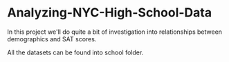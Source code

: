 # Analyzing-NYC-High-School-Data

In this project we'll do quite a bit of investigation into relationships between demographics and SAT scores.

All the datasets can be found into school folder.
